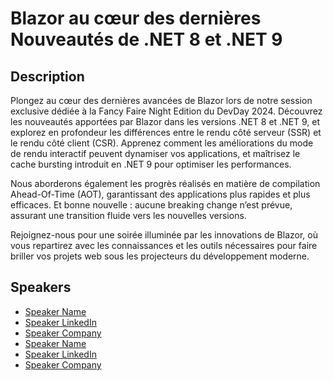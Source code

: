 # Blazor au cœur des dernières Nouveautés de .NET 8 et .NET 9

## Description

Plongez au cœur des dernières avancées de Blazor lors de notre session exclusive dédiée à la Fancy Faire Night Edition du DevDay 2024. Découvrez les nouveautés apportées par Blazor dans les versions .NET 8 et .NET 9, et explorez en profondeur les différences entre le rendu côté serveur (SSR) et le rendu côté client (CSR). Apprenez comment les améliorations du mode de rendu interactif peuvent dynamiser vos applications, et maîtrisez le cache bursting introduit en .NET 9 pour optimiser les performances.

Nous aborderons également les progrès réalisés en matière de compilation Ahead-Of-Time (AOT), garantissant des applications plus rapides et plus efficaces. Et bonne nouvelle : aucune breaking change n’est prévue, assurant une transition fluide vers les nouvelles versions.

Rejoignez-nous pour une soirée illuminée par les innovations de Blazor, où vous repartirez avec les connaissances et les outils nécessaires pour faire briller vos projets web sous les projecteurs du développement moderne.

## Speakers

- [Speaker Name](https://x.com/speaker_x_handle)
- [Speaker LinkedIn](https://linkedin.com/in/speaker_linkedin_handle)
- [Speaker Company](https://speaker_company_url)
- [Speaker Name](https://x.com/speaker_x_handle)
- [Speaker LinkedIn](https://linkedin.com/in/speaker_linkedin_handle)
- [Speaker Company](https://speaker_company_url)
